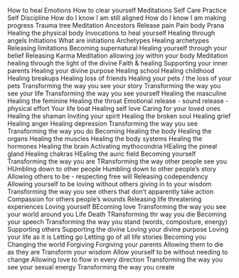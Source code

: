 How to heal Emotions
How to clear yourself
Meditations
Self Care Practice
Self Discipline
How do I know I am still aligned
How do I know I am making progress
Trauma tree
Meditation Ancestors
Release pain
Pain body
Prana
Healing the physical body
Invocations to heal yourself
Healing through angels
Initiations
What are initiations
Archetypes
Healing archetypes
Releasing limitations
Becoming supernatural
Healing yourself through your belief
Releasing Karma
Meditation allowing joy within your body
Meditation healing through the light of the divine
Faith & healing
Supporting your inner parents
Healing your divine purpose
Healing school
Healing childhood
Healing breakups
Healing loss of friends
Healing your pets / the loss of your pets
Transforming the way you see your story
Transforming the way you see your life
Transforming the way you see yourself
Healing the masculine
Healing the feminine
Healing the throat
Emotional release - sound release - physical effort
Your life boat
Healing self love
Caring for your loved ones
Healing the shaman
Inviting your spirit
Healing the broken soul
Healing grief
Healing anger
Healing depression
Transforming the way you see
Transforming the way you do
Becoming
Healing the body
Healing the organs
Healing the muscles
Healing the body systems
Healing the hormones
Healing the brain
Activating mythocondria
HEaling the pineal gland
Healing chakras
HEaling the auric field
Becoming yourself
Transforming the way you are
TRansforming the way other people see you
HUmbling down to other people
Humbling down to other people’s story
Allowing others to be - respecting free will
Releasing codependency
Allowing yourself to be loving without others giving in to your wisdom
Transforming the way you see others that don’t apparently take action
Compassion for others people’s wounds
Releasing life threatening experiences
Loving yourself
BEcoming love
Transforming the way you see your world around you
Life
Death
TRansforming thr way you die
Becoming your speech
Transforming the way you stand (words, composture, energy)
Supporting others
Supporting the divine
Loving your divine purpose
Loving your life as it is
Letting go
Letting go of all life stories
Becoming you
Changing the world
Forgiving
Forgiving your parents
Allowing them to die as they are
Transform your wisdom
Allow yourself to be without needing to change
Allowing love to flow in every direction
Transforming the way you see your sexual energy
Transforming the way you create
